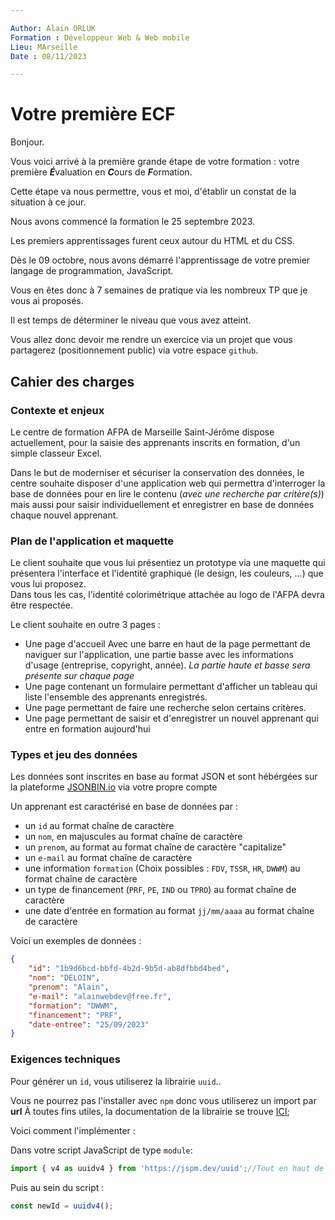```yaml
---

Author: Alain ORLUK
Formation : Développeur Web & Web mobile
Lieu: MArseille
Date : 08/11/2023

---
```

# **Votre première ECF**

Bonjour.  

Vous voici arrivé à la première grande étape de votre formation : votre première ***É***valuation en ***C***ours de ***F***ormation.

Cette étape va nous permettre, vous et moi, d'établir un constat de la situation à ce jour.  

Nous avons commencé la formation le 25 septembre 2023.

Les premiers apprentissages furent ceux autour du HTML et du CSS.

Dès le 09 octobre, nous avons démarré l'apprentissage de votre premier langage de programmation, JavaScript.

Vous en êtes donc à 7 semaines de pratique via les nombreux TP que je vous ai proposés.

Il est temps de déterminer le niveau que vous avez atteint.

Vous allez donc devoir me rendre un exercice via un projet que vous partagerez (positionnement public) via votre espace `github`.

## **Cahier des charges**

### **Contexte et enjeux**

Le centre de formation AFPA de Marseille Saint-Jérôme dispose actuellement, pour la saisie des apprenants inscrits en formation, d'un simple classeur Excel.

Dans le but de moderniser et sécuriser la conservation des données, le centre souhaite disposer d'une application web qui permettra d'interroger la base de données pour en lire le contenu (*avec une recherche par critère(s)*) mais aussi pour saisir individuellement et enregistrer en base de données chaque nouvel apprenant.

### **Plan de l'application et maquette**

Le client souhaite que vous lui présentiez un prototype via une maquette qui présentera l'interface et l'identité graphique (le design, les couleurs, …) que vous lui proposez.  
Dans tous les cas, l'identité colorimétrique attachée au logo de l'AFPA devra être respectée.

Le client souhaite en outre 3 pages :  

- Une page d'accueil
Avec une barre en haut de la page permettant de naviguer sur l'application, une partie basse avec les informations d'usage (entreprise, copyright, année). *La partie haute et basse sera présente sur chaque page*
- Une page contenant un formulaire permettant d'afficher un tableau qui liste l'ensemble des apprenants enregistrés.
- Une page permettant de faire une recherche selon certains critères.
- Une page permettant de saisir et d'enregistrer un nouvel apprenant qui entre en formation aujourd'hui

### **Types et jeu des données**

Les données sont inscrites en base au format JSON et sont hébérgées sur la plateforme [JSONBIN.io](https://jsonbin.io/) via votre propre compte

Un apprenant est caractérisé en base de données par :

- un `id` au format chaîne de caractère
- un `nom`, en majuscules au format chaîne de caractère
- un `prenom`, au format au format chaîne de caractère "capitalize"
- un `e-mail` au format chaîne de caractère
- une information `formation` (Choix possibles : `FDV`, `TSSR`, `HR`, `DWWM`) au format chaîne de caractère
- un type de financement (`PRF`, `PE`, `IND` ou `TPRO`) au format chaîne de caractère
- une date d'entrée en formation au format `jj/mm/aaaa` au format chaîne de caractère

Voici un exemples de données :

```json
{
    "id": "1b9d6bcd-bbfd-4b2d-9b5d-ab8dfbbd4bed",
    "nom": "DELOIN",
    "prenom": "Alain",
    "e-mail": "alainwebdev@free.fr",
    "formation": "DWWM",
    "financement": "PRF",
    "date-entree": "25/09/2023"
}
```

### **Exigences techniques**

Pour générer un `id`, vous utiliserez la librairie `uuid`..

Vous ne pourrez pas l'installer avec `npm` donc vous utiliserez un import par **url**
À toutes fins utiles, la documentation de la librairie se trouve [ICI](https://www.npmjs.com/package/uuid);

Voici comment l'implémenter :

Dans votre script JavaScript de type `module`:

```js
import { v4 as uuidv4 } from 'https://jspm.dev/uuid';//Tout en haut de votre script
```

Puis au sein du script :  

```js
const newId = uuidv4();
```
